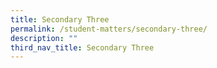```yaml
---
title: Secondary Three
permalink: /student-matters/secondary-three/
description: ""
third_nav_title: Secondary Three
---
```

